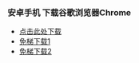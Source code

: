 ### 安卓手机 下载谷歌浏览器Chrome
- [点击此处下载](https://play.google.com/store/apps/details?id=com.android.chrome&hl=zh-CN)
- [免梯下载1](https://www.google.cn/intl/zh-CN/chrome/)
- [免梯下载2](https://wap.sogou.com/bill_cpc?v=1&p=WJedUFCs989YeuXvJ3BDhRRl7USA$UvvDDWNEMZGGaaxZ73lNJMi39rnmUmrxIYpNz9ZN9VwFJ4oZG8pSuxkB369yIgcxvleZYvZo1P7L2aEs7@0e@brecC4fxy1OH@xeWF3@50oH24f7xdH8@tgtcx5OrdWC5Cs8Zd@CpcNs8HoTXECin5dmTdM4sZpLFTqWgkLhoIDOayMsF@iDPPt3@2MsHGBiz4$Gnfcb7ejJZA93ZaT9R8wIOGObFHy$$7tCqLJmC9M7oO2Kn4cPV4bDyqTnbtFiomU1IFcUU$vAlInwADSlvYAAqGT7oXrUUc9VteXoPmocSVc7T8fd7Ba796Zbk@UlXeW5573gcG8CAY9xya9nkdxPIr9cEElT3WpT8QD8P9jNfZfrpvOwbBPqW1nYHyAg7ZIY1Vj3SYGPdkGy0AX0oHd87LQ@PyxbVLVOt6ygqrE9Y80wP@93CM7ay0LUJCAxC2GRBrdy8NPJW10yg7BOFGivTyYhECqXGuMr6ZuG0jaUoBhTxmVQH7rZHc6C29fxfsFGIukpuErzFqPHvZ4L4v6qiwou$wzNCTuQeNQtwR$zcm2qxnS6WIhSMQO3z@Rz$411@@TODzKJjOFCVINLubz9EN2$2Fnh@ge9rtC7AirBBpQzwHk0TumVXaNJYyb6Lp92ryRKZ4jK$mY&q=WJe0lllllylx&keyword=chrome+%E4%B8%8B%E8%BD%BD&ml=35&mc=26&ma=112,25,308.0480041503906,182.5330047607422,308.7139892578125,181.86700439453125,360,516&mcv=37&pcl=308,181&sed=0&sct=25)
